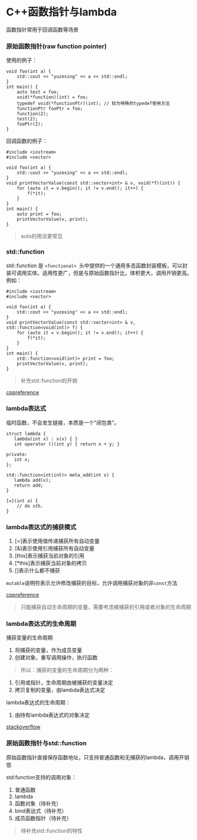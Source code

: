 # C++函数指针与lambda

函数指针常用于回调函数等场景

### 原始函数指针(raw function pointer)

使用的例子：
```
void foo(int a) {
    std::cout << "yuzexing" << a << std::endl;
}
int main() {
    auto test = foo;
    void(*function)(int) = foo;
    typedef void(*functionPtr)(int); // 较为特殊的typedef使用方法
    functionPtr fooPtr = foo;
    function(2);
    test(2);
    fooPtr(2);
}
```

回调函数的例子：
```
#include <iostream>
#include <vector>

void foo(int a) {
    std::cout << "yuzexing" << a << std::endl;
}
void printVectorValue(const std::vector<int> & v, void(*f)(int)) {
    for (auto it = v.begin(); it != v.end(); it++) {
        f(*it);
    }
}
int main() {
    auto print = foo;
    printVectorValue(v, print);
}

```

> auto的用法更常见


### std::function

std::function 是 ``<functional> ``头中提供的一个通用多态函数封装模板，可以封装可调用实体。适用性更广，但是与原始函数指针比，体积更大，调用开销更高。
例如：
```
#include <iostream>
#include <vector>

void foo(int a) {
    std::cout << "yuzexing" << a << std::endl;
}
void printVectorValue(const std::vector<int> & v, std::function<void(int)> f) {
    for (auto it = v.begin(); it != v.end(); it++) {
        f(*it);
    }
}
int main() {
    std::function<void(int)> print = foo;
    printVectorValue(v, print);
}

```

> 补充std::function的开销


[cppreference](https://en.cppreference.com/w/cpp/utility/functional/function)

### lambda表达式

临时函数，不会发生链接，本质是一个"闭包类"。

```
struct lambda {
   lambda(int x) : x(x) { }
   int operator ()(int y) { return x + y; }

private:
   int x;
};

std::function<int(int)> meta_add(int x) {
   lambda add(x);
   return add;
}
```

```
[=](int a) {
    // do sth.
}
```

### lambda表达式的捕获模式

1. [=]表示使用值传递捕获所有自动变量
2. [&]表示使用引用捕获所有自动变量
3. [this]表示捕获当前对象的引用
4. [*this]表示捕获当前对象的拷贝
5. []表示什么都不捕获

``mutable``说明符表示允许修改捕获的目标，允许调用捕获对象的非``const``方法

[cppreference](https://en.cppreference.com/w/cpp/language/lambda)

> 只能捕获自动生命周期的变量，需要考虑被捕获的引用或者对象的生命周期

### lambda表达式的生命周期

捕获变量的生命周期
1. 将捕获的变量，作为成员变量
2. 创建对象，重写调用操作，执行函数

> 所以：捕获的变量的生命周期分为两种：
1. 引用或指针，生命周期由被捕获的变量决定
2. 拷贝复制的变量，由lambda表达式决定

lambda表达式的生命周期：

1. 由持有lambda表达式的对象决定

[stackoverflow](https://stackoverflow.com/questions/7941562/what-is-the-lifetime-of-a-c-lambda-expression)

### 原始函数指针与std::function

原始函数指针直接保存函数地址，只支持普通函数和无捕获的lambda，调用开销低

std:function支持的调用对象：
1. 普通函数
2. lambda
3. 函数对象（待补充）
4. bind表达式（待补充）
5. 成员函数指针（待补充）

> 待补充std::function的特性
